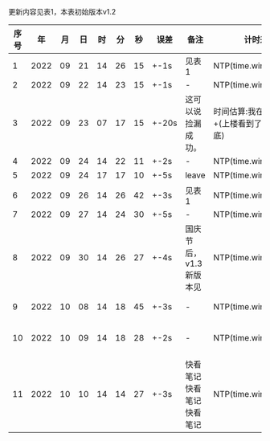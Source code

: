 更新内容见表1，本表初始版本v1.2

| 序号 |   年   | 月  | 日 | 时 | 分  | 秒 | 误差   | 备注 | 计时来源 | 对比表1 | 特征标签 | 
|---|--------|-----|---|----|-----|---|-------|-----|---|---|----------|
|1    | 2022 | 09 | 21 | 14 | 26 | 15 | +-1s  | 见表1 | NTP(time.windows.com) | 0s
|2    | 2022 | 09 | 22 | 14 | 23 | 15 | +-1s  | - | NTP(time.windows.com) | +163s
|3    | 2022 | 09 | 23 | 07 | 17 | 15 | +-20s  | 这可以说捡漏成功。| 时间估算:我在娄底看到了+(上楼看到了-我到了娄底) | 无
|4    | 2022 | 09 | 24 | 14 | 22 | 11 | +-2s  | - | NTP(time.windows.com) | +346s
|5    | 2022 | 09 | 24 | 17 | 17 | 10 | +-5s  | leave | NTP(time.windows.com) | 未知
|6    | 2022 | 09 | 26 | 14 | 26 | 42 | +-3s  | 见表1 | NTP(time.windows.com) | -278s
|7    | 2022 | 09 | 27 | 14 | 24 | 30 | +-5s  | - | NTP(time.windows.com) | -170s
|8    | 2022 | 09 | 30 | 14 | 26 | 27 | +-4s  | 国庆节后，v1.3新版本见 | NTP(time.windows.com) | -335s
|9    | 2022 | 10 | 08 | 14 | 18 | 45 | +-3s  | - | NTP(time.windows.com) | +159s | {主色调::{白色},附加物品::{Shoulder_bag{白色}},WithOthers::{playername},notUncommon,notInteractPlayers,notNoticeMe}
|10    | 2022 | 10 | 09 | 14 | 18 | 28 | +-2s  | - | NTP(time.windows.com) | -4s | {主色调::{Layer1::红色,Layer2::百色},附加物品::{空,空},notWithOthers::{playername},notUncommon,notInteractPlayers,notNoticeMe}
|11    | 2022 | 10 | 10 | 14 | 14 | 27 | +-3s  | 快看笔记快看笔记快看笔记 | NTP(time.windows.com) | -597s | {主色调::{Layer1::绿色},附加物品::{fake_flower{yellow?},空},notWithOthers,Uncommon,notInteractPlayers,notNoticeMe}
